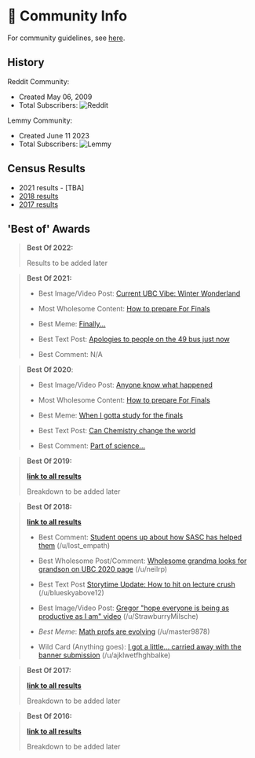 # 🙌 Community Info

For community guidelines, see [here](./guidelines.md).

## History
Reddit Community: 
- Created May 06, 2009
- Total Subscribers: ![Reddit](https://img.shields.io/reddit/subreddit-subscribers/ubc?style=flat&logo=reddit&logoColor=FFFFFF&label=Users&color=002145)

Lemmy Community: 
- Created June 11 2023
- Total Subscribers: ![Lemmy](https://img.shields.io/lemmy/ubc%40lemmy.ca?style=flat&logo=lemmy&logoColor=FFFFFF&label=Users&color=002145)

## Census Results
- 2021 results - [TBA]
- [2018 results](./census/2018.md)
- [2017 results](./census/2017.md)

## 'Best of' Awards
> **Best Of 2022:**
>
> Results to be added later

> **Best Of 2021:**
> 
> - Best Image/Video Post: [Current UBC Vibe: Winter Wonderland](https://www.reddit.com/r/UBC/comments/ljhqrk/current_ubc_vibe_winter_wonderland/)
> 
> - Most Wholesome Content: [How to prepare For Finals](https://www.reddit.com/r/UBC/comments/qxm3z4/how_to_prepare_for_finals/)
> 
> - Best Meme: [Finally...](https://www.reddit.com/r/UBC/comments/ri0hpr/finally/)
> 
> - Best Text Post: [Apologies to people on the 49 bus just now](https://www.reddit.com/r/UBC/comments/qayqad/apologies_to_people_on_the_49_bus_just_now/)
> 
> - Best Comment: N/A

> **Best Of 2020**:
> 
> - Best Image/Video Post: [Anyone know what happened](https://www.reddit.com/r/UBC/comments/jz9spm/anyone_know_what_happened/)
> 
> - Most Wholesome Content: [How to prepare For Finals](https://www.reddit.com/r/UBC/comments/qxm3z4/how_to_prepare_for_finals/)
> 
> - Best Meme: [When I gotta study for the finals](https://www.reddit.com/r/UBC/comments/k08xpc/when_i_gotta_study_for_the_finals/)
> 
> - Best Text Post: [Can Chemistry change the world](https://www.reddit.com/r/UBC/comments/k6y009/can_chemistry_change_the_world/)
> 
> - Best Comment: [Part of science...](https://www.reddit.com/r/UBC/comments/kk7jux/what_happens_if_you_click_the_button/gh0wjh0/?context=3)

> **Best Of 2019:**
> 
> **[link to all results](https://www.reddit.com/r/UBC/comments/epcq9b/best_of_rubc_2019_results/)**
>
> Breakdown to be added later

> **Best Of 2018:**
> 
> **[link to all results](https://www.reddit.com/r/UBC/comments/afrv3h/rubc_best_of_2018_award_winners/)**
> 
> - Best Comment: [Student opens up about how SASC has helped them](https://old.reddit.com/r/UBC/comments/8t4g9z/the_ams_is_shutting_down_the_sexual_assault/e14vy3i/) (/u/lost_empath) 
> 
> - Best Wholesome Post/Comment: [Wholesome grandma looks for grandson on UBC 2020 page](https://www.reddit.com/r/UBC/comments/8c9wru/wholesome_grandma_looks_for_grandson_on_ubc_2020/) (/u/neilrp)
>
> - Best Text Post [Storytime Update: How to hit on lecture crush](https://old.reddit.com/r/UBC/comments/9j9m1i/storytime_update_how_to_hit_on_lecture_crush/) (/u/blueskyabove12)
> 
> - Best Image/Video Post: [Gregor "hope everyone is being as productive as I am" video](https://www.reddit.com/r/UBC/comments/9u7oy0/hope_everyones_being_as_productive_as_i_am/) (/u/StrawburryMilsche)
> 
> - *Best Meme*: [Math profs are evolving](https://www.reddit.com/r/UBC/comments/8awbc8/math_profs_are_evolving/) (/u/master9878)
> 
> - Wild Card (Anything goes): [I got a little... carried away with the banner submission](https://www.reddit.com/r/UBC/comments/9h38s4/i_got_a_little_carried_away_with_the_banner/) (/u/ajklwetfhghbalke)

> **Best Of 2017:**
>
> **[link to all results](https://www.reddit.com/r/UBC/comments/7h0fws/the_2017_rubc_awards_sponsored_by_rbestof2017/)**
>
> Breakdown to be added later

> **Best Of 2016:**
>
> **[link to all results](https://www.reddit.com/r/UBC/comments/5k0l1b/the_2016_rubc_awards_sponsored_by_rbestof2016/)**
>
> Breakdown to be added later